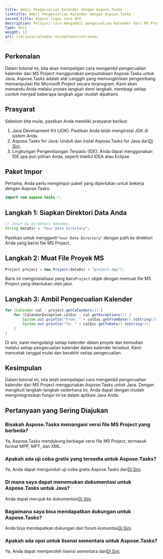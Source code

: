 ```yaml
---
title: Ambil Pengecualian Kalender dengan Aspose.Tasks
linktitle: Ambil Pengecualian Kalender dengan Aspose.Tasks
second_title: Aspose.Tugas Java API
description: Pelajari cara mengambil pengecualian kalender dari MS Project menggunakan Aspose.Tasks untuk Java. Tutorial langkah demi langkah untuk integrasi yang lancar.
type: docs
weight: 13
url: /id/java/calendar-exceptions/retrieve/
---
```

## Perkenalan
Dalam tutorial ini, kita akan mempelajari cara mengambil pengecualian kalender dari MS Project menggunakan perpustakaan Aspose.Tasks untuk Java. Aspose.Tasks adalah alat canggih yang memungkinkan pengembang memanipulasi file Microsoft Project secara terprogram. Kami akan memandu Anda melalui proses langkah demi langkah, membagi setiap contoh menjadi beberapa langkah agar mudah dipahami.
## Prasyarat
Sebelum kita mulai, pastikan Anda memiliki prasyarat berikut:
1. Java Development Kit (JDK): Pastikan Anda telah menginstal JDK di sistem Anda.
2.  Aspose.Tasks for Java: Unduh dan instal Aspose.Tasks for Java dari[Di Sini](https://releases.aspose.com/tasks/java/).
3. Lingkungan Pengembangan Terpadu (IDE): Anda dapat menggunakan IDE apa pun pilihan Anda, seperti IntelliJ IDEA atau Eclipse.

## Paket Impor
Pertama, Anda perlu mengimpor paket yang diperlukan untuk bekerja dengan Aspose.Tasks:
```java
import com.aspose.tasks.*;
```
## Langkah 1: Siapkan Direktori Data Anda
```java
// Jalur ke direktori dokumen.
String dataDir = "Your Data Directory";
```
 Pastikan untuk mengganti`"Your Data Directory"` dengan path ke direktori Anda yang berisi file MS Project.
## Langkah 2: Muat File Proyek MS
```java
Project project = new Project(dataDir + "project.mpp");
```
 Baris ini menginisialisasi yang baru`Project` objek dengan memuat file MS Project yang ditentukan oleh jalur.
## Langkah 3: Ambil Pengecualian Kalender
```java
for (Calendar cal : project.getCalendars()) {
    for (CalendarException calExc : cal.getExceptions()) {
        System.out.println("From: " + calExc.getFromDate().toString());
        System.out.println("To: " + calExc.getToDate().toString());
    }
}
```
Di sini, kami mengulangi setiap kalender dalam proyek dan kemudian melalui setiap pengecualian kalender dalam kalender tersebut. Kami mencetak tanggal mulai dan berakhir setiap pengecualian.

## Kesimpulan
Dalam tutorial ini, kita telah mempelajari cara mengambil pengecualian kalender dari MS Project menggunakan Aspose.Tasks untuk Java. Dengan mengikuti langkah-langkah sederhana ini, Anda dapat dengan mudah mengintegrasikan fungsi ini ke dalam aplikasi Java Anda.
## Pertanyaan yang Sering Diajukan
### Bisakah Aspose.Tasks menangani versi file MS Project yang berbeda?
Ya, Aspose.Tasks mendukung berbagai versi file MS Project, termasuk format MPP, MPT, dan XML.
### Apakah ada uji coba gratis yang tersedia untuk Aspose.Tasks?
 Ya, Anda dapat mengunduh uji coba gratis Aspose.Tasks dari[Di Sini](https://releases.aspose.com/).
### Di mana saya dapat menemukan dokumentasi untuk Aspose.Tasks untuk Java?
 Anda dapat merujuk ke dokumentasi[Di Sini](https://reference.aspose.com/tasks/java/).
### Bagaimana saya bisa mendapatkan dukungan untuk Aspose.Tasks?
 Anda bisa mendapatkan dukungan dari forum komunitas[Di Sini](https://forum.aspose.com/c/tasks/15).
### Apakah ada opsi untuk lisensi sementara untuk Aspose.Tasks?
 Ya, Anda dapat memperoleh lisensi sementara dari[Di Sini](https://purchase.aspose.com/temporary-license/).